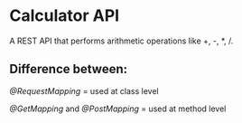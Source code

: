 # Calculator API
A REST API that performs arithmetic operations like +, -, *, /. 

## Difference between:

_@RequestMapping_ = used at class level

_@GetMapping_ and _@PostMapping_ = used at method level
